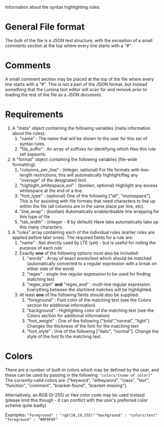 Information about the syntax highlighting rules:

# General File format
The bulk of the file is a JSON text structure, with the exception of a small comments section at the top where every line starts with a "#".

# Comments
A small comment section may be placed at the top of the file where every line starts with a "#". This is not a part of the JSON format, but instead something that the Lumina text editor will scan for and remove prior to loading the rest of the file as a JSON document.

# Requirements
1. A "meta" object containing the following variables (meta information about the rules):
   1. "name" : The name that will be shown to the user for this set of syntax rules.
   2. "file_suffix" : An array of suffixes for identifying which files this rule set supports.
2. A "format" object containing the following variables (file-wide formatting):
   1. "columns_per_line" : (integer, optional) For file formats with line-length restrictions, this will automatically highlight/flag any "overage" of the designated limit.
   2. "highlight_whitespace_eol" : (boolian, optional) Highlight any excess whitespace at the end of a line.
   3. "font_type" : (optional) One of the following ["all", "monospace"]. This is for assisting with file formats that need characters to line up within the file (all columns are in the same place per line, etc).
   4. "line_wrap" : (boolian) Automatically enable/disable line wrapping for this type of file
   5. "tab_width" : (integer - 8 by default) Have tabs automatically take up this many characters.
3. A "rules" array containing each of the individual rules (earlier rules are applied before later ones). The required fields for a rule are:
   1. "name" : Not directly used by LTE (yet) - but is useful for noting the purpose of each rule
   2. Exactly **one** of the following options must also be included:
      1. "words" : Array of exact words/text which should be matched (automatically converted to a regular expression with a break on either side of the word)
      2. "regex" : single-line regular expression to be used for finding matching text
      3. "regex_start" **and** "regex_end" : multi-line regular expression. Everything between the start/end matches will be highlighted.
   3. At least **one** of the following fields should also be supplied:
      1. "foreground" : Font color of the matching text (see the Colors section for additional information)
      2. "background" : Highlighting color of the matching text (see the Colors section for additional information)
      3. "font_weight" : One of the following ["bold","normal", "light"]. Changes the thickness of the font for the matching text
      4. "font_style" : One of the following ["italic", "normal"]. Change the style of the font fo the matching text.

# Colors
There are a number of built-in colors which may be defined by the user, and these can be used by passing in the following:
`"colors/[name of color]"`
The currently-valid colors are: ["keyword", "altkeyword", "class", "text", "function", "comment", "bracket-found", "bracket-missing"].

Alternatively, an RGB (0-255) or Hex color code may be used instead (please limit this though - it can conflict with the user's preferred color scheme quite badly)

Examples:
 `"foreground" : "rgb(10,10,255)"`
 `"background" : "colors/text"`
 `"foreground" : "#0F0F0F"`

